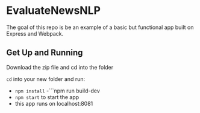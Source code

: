 # EvaluateNewsNLP

The goal of this repo is be an example of a basic but functional app built on Express and Webpack.

## Get Up and Running

Download the zip file and cd into the folder

`cd` into your new folder and run:
- ```npm install```
-```npm run build-dev
- ```npm start``` to start the app
- this app runs on localhost:8081
